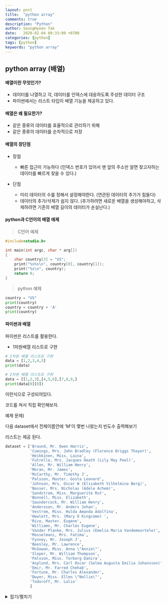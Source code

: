 ```yaml
---
layout: post
title:  "python array"
comments: true
description: "Python"
author: SeungHyeon Tak
date:   2020-02-04 00:33:00 +0700
categories: [python]
tags: [python]
keywords: "python array"
---
```

## python array (배열)

#### 배열이란 무엇인가?

 - 데이터를 나열하고 각, 데이터를 인덱스에 대응하도록 주성한 데이터 구조
 - 파이썬에서는 리스트 타입이 배열 기능을 제공하고 있다.

#### 배열은 왜 필요한가?

 - 같은 종류의 데이터를 효율적으로 관리하기 위해
 - 같은 종류의 데이터를 순차적으로 저장

#### 배열의 장단점

 - 장점 
   - 빠른 접근이 가능하다 (인덱스 번호가 있어서 맨 앞의 주소만 알면 찾고자하는 데이터를 빠르게 찾을 수 있다.)

 - 단점
   - 미리 데이터의 수를 정해서 설정해야한다. (연관된 데이터의 추가가 힘들다)
   - 데이터의 추가/삭제가 쉽지 않다. (추가하려면 새로운 배열을 생성해야하고, 삭제하려면 기존의 배열 길이의 데이터가 손실난다.)


#### python과 C언어의 배열 예제

> C언어 예제

```c
#include<studio.h>

int main(int argc, char * arg[])
{
    char country[3] = "US";
    print("%s%s\n", country[0], country[1]);
    print("%s\n", country);
    return 0;
}
```

> python 예제

```python
country = "US"
print(country)
country = country + 'A'
print(country)
```

#### 파이썬과 배열

파이썬은 리스트를 활용한다.

* 1차원배열 리스트로 구현

``` python
# 1차원 배열 리스트로 구현
data = [1,2,3,4,5]
print(data)

# 2차원 배열 리스트로 구현
data = [[1,2,3],[4,5,6],[7,8,9,]
print(data[0][0])
```

이런식으로 구성되어있다. 

코드를 쳐서 직접 확인해보자.

예제 문제)

다음 dataset에서 전체이름안에  'M'이 몇번 나왔는지 빈도수 출력해보기

리스트는 제공 된다.

```python
dataset = ['Braund, Mr. Owen Harris',
           'Cumings, Mrs. John Bradley (Florence Briggs Thayer)',
           'Heikkinen, Miss. Laina',
           'Futrelle, Mrs. Jacques Heath (Lily May Peel)',
           'Allen, Mr. William Henry',
           'Moran, Mr. James',
           'McCarthy, Mr. Timothy J',
           'Palsson, Master. Gosta Leonard',
           'Johnson, Mrs. Oscar W (Elisabeth Vilhelmina Berg)',
           'Nasser, Mrs. Nicholas (Adele Achem)',
           'Sandstrom, Miss. Marguerite Rut',
           'Bonnell, Miss. Elizabeth',
           'Saundercock, Mr. William Henry',
           'Andersson, Mr. Anders Johan',
           'Vestrom, Miss. Hulda Amanda Adolfina',
           'Hewlett, Mrs. (Mary D Kingcome) ',
           'Rice, Master. Eugene',
           'Williams, Mr. Charles Eugene',
           'Vander Planke, Mrs. Julius (Emelia Maria Vandemoortele)',
           'Masselmani, Mrs. Fatima',
           'Fynney, Mr. Joseph J',
           'Beesley, Mr. Lawrence',
           'McGowan, Miss. Anna \"Annie\"',
           'Sloper, Mr. William Thompson',
           'Palsson, Miss. Torborg Danira',
           'Asplund, Mrs. Carl Oscar (Selma Augusta Emilia Johansson)',
           'Emir, Mr. Farred Chehab',
           'Fortune, Mr. Charles Alexander',
           'Dwyer, Miss. Ellen \"Nellie\"',
           'Todoroff, Mr. Lalio'
           ]
```

<details markdown="1">
<summary>접기/펼치기</summary>

```python
count = 0
for i in range(len(dataset)):
    for j in range(len(dataset[i])):
        if dataset[i][j] == 'M':
            count += 1
            print(count, dataset[i][j])
```

</details>

